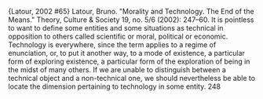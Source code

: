 ﻿{Latour, 2002 #65}
Latour, Bruno. "Morality and Technology. The End of the Means." Theory, Culture & Society 19, no. 5/6 (2002): 247–60.
It is pointless to want to define some entities and some situations as technical in opposition to others called scientific or moral, political or economic. Technology is everywhere, since the term applies to a regime of enunciation, or, to put it another way, to a mode of existence, a particular form of exploring existence, a particular form of the exploration of being   in the midst of many others. If we are unable to distinguish between a technical object and a non-technical one, we should nevertheless be able to locate the dimension pertaining to technology in some entity. 248
